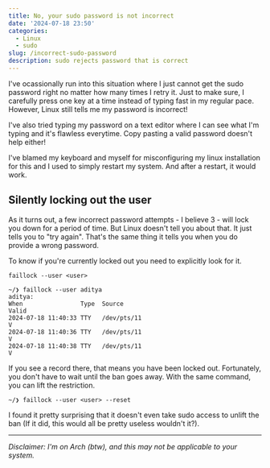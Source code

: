 ```yaml
---
title: No, your sudo password is not incorrect 
date: '2024-07-18 23:50'
categories:
  - Linux
  - sudo
slug: /incorrect-sudo-password
description: sudo rejects password that is correct 
---
```


I've ocassionally run into this situation where I just cannot get the sudo password right no matter how many times I retry it.
Just to make sure, I carefully press one key at a time instead of typing fast in my regular pace. However, Linux still tells me
my password is incorrect!

I've also tried typing my password on a text editor where I can see what I'm typing and it's flawless everytime.
Copy pasting a valid password doesn't help either!

I've blamed my keyboard and myself for misconfiguring my linux installation for this and I used to simply restart my system.
And after a restart, it would work.

## Silently locking out the user

As it turns out, a few incorrect password attempts - I believe 3 - will lock you down for a period of time. But Linux doesn't tell you about that.
It just tells you to "try again". That's the same thing it tells you when you do provide a wrong password.

To know if you're currently locked out you need to explicitly look for it.

`faillock --user <user>`

```
~/❯ faillock --user aditya
aditya:
When                Type  Source                                           Valid
2024-07-18 11:40:33 TTY   /dev/pts/11                                          V
2024-07-18 11:40:36 TTY   /dev/pts/11                                          V
2024-07-18 11:40:38 TTY   /dev/pts/11                                          V
```

If you see a record there, that means you have been locked out.
Fortunately, you don't have to wait until the ban goes away. 
With the same command, you can lift the restriction. 


```
~/❯ faillock --user <user> --reset
```

I found it pretty surprising that it doesn't even take sudo access to unlift the ban 
(If it did, this would all be pretty useless wouldn't it?).

***

*Disclaimer: I'm on Arch (btw), and this may not be applicable to your system.*
